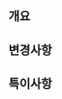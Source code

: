 ## 개요 <!-- 작업 내역 한줄 요약, 스크린샷 등 -->

## 변경사항 <!-- 필수, 상세히 작성(목록화 등)하여 리뷰어에게 도움을 주세요! -->

## 특이사항 <!-- PR을 볼 때 주의깊게 봐야하거나 말하고 싶은 점 -->
